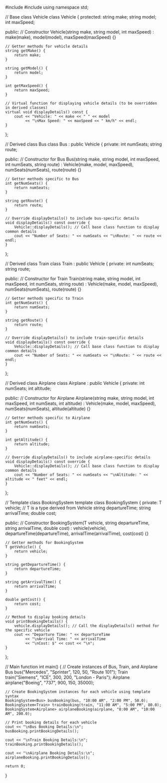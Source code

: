 #include <iostream>
#include <string>
using namespace std;

// Base class Vehicle
class Vehicle {
protected:
    string make;
    string model;
    int maxSpeed;

public:
    // Constructor
    Vehicle(string make, string model, int maxSpeed) : make(make), model(model), maxSpeed(maxSpeed) {}

    // Getter methods for vehicle details
    string getMake() {
        return make;
    }

    string getModel() {
        return model;
    }

    int getMaxSpeed() {
        return maxSpeed;
    }

    // Virtual function for displaying vehicle details (to be overridden in derived classes)
    virtual void displayDetails() const {
        cout << "Vehicle: " << make << " " << model
             << "\nMax Speed: " << maxSpeed << " km/h" << endl;
    }
};

// Derived class Bus
class Bus : public Vehicle {
private:
    int numSeats;
    string route;

public:
    // Constructor for Bus
    Bus(string make, string model, int maxSpeed, int numSeats, string route)
        : Vehicle(make, model, maxSpeed), numSeats(numSeats), route(route) {}

    // Getter methods specific to Bus
    int getNumSeats() {
        return numSeats;
    }

    string getRoute() {
        return route;
    }

    // Override displayDetails() to include bus-specific details
    void displayDetails() const override {
        Vehicle::displayDetails(); // Call base class function to display common details
        cout << "Number of Seats: " << numSeats << "\nRoute: " << route << endl;
    }
};

// Derived class Train
class Train : public Vehicle {
private:
    int numSeats;
    string route;

public:
    // Constructor for Train
    Train(string make, string model, int maxSpeed, int numSeats, string route)
        : Vehicle(make, model, maxSpeed), numSeats(numSeats), route(route) {}

    // Getter methods specific to Train
    int getNumSeats() {
        return numSeats;
    }

    string getRoute() {
        return route;
    }

    // Override displayDetails() to include train-specific details
    void displayDetails() const override {
        Vehicle::displayDetails(); // Call base class function to display common details
        cout << "Number of Seats: " << numSeats << "\nRoute: " << route << endl;
    }
};

// Derived class Airplane
class Airplane : public Vehicle {
private:
    int numSeats;
    int altitude;

public:
    // Constructor for Airplane
    Airplane(string make, string model, int maxSpeed, int numSeats, int altitude)
        : Vehicle(make, model, maxSpeed), numSeats(numSeats), altitude(altitude) {}

    // Getter methods specific to Airplane
    int getNumSeats() {
        return numSeats;
    }

    int getAltitude() {
        return altitude;
    }

    // Override displayDetails() to include airplane-specific details
    void displayDetails() const override {
        Vehicle::displayDetails(); // Call base class function to display common details
        cout << "Number of Seats: " << numSeats << "\nAltitude: " << altitude << " feet" << endl;
    }
};

// Template class BookingSystem
template <typename T>
class BookingSystem {
private:
    T vehicle;            // T is a type derived from Vehicle
    string departureTime;
    string arrivalTime;
    double cost;

public:
    // Constructor
    BookingSystem(T vehicle, string departureTime, string arrivalTime, double cost)
        : vehicle(vehicle), departureTime(departureTime), arrivalTime(arrivalTime), cost(cost) {}

    // Getter methods for BookingSystem
    T getVehicle() {
        return vehicle;
    }

    string getDepartureTime() {
        return departureTime;
    }

    string getArrivalTime() {
        return arrivalTime;
    }

    double getCost() {
        return cost;
    }

    // Method to display booking details
    void printBookingDetails() {
        vehicle.displayDetails(); // Call the displayDetails() method for the specific vehicle
        cout << "Departure Time: " << departureTime
             << "\nArrival Time: " << arrivalTime
             << "\nCost: $" << cost << "\n";
    }
};

// Main function
int main() {
    // Create instances of Bus, Train, and Airplane
    Bus bus("Mercedes", "Sprinter", 120, 50, "Route 101");
    Train train("Siemens", "ICE", 300, 200, "London - Paris");
    Airplane airplane("Boeing", "737", 900, 150, 35000);

    // Create BookingSystem instances for each vehicle using template syntax
    BookingSystem<Bus> busBooking(bus, "10:00 AM", "2:00 PM", 50.0);
    BookingSystem<Train> trainBooking(train, "11:00 AM", "5:00 PM", 80.0);
    BookingSystem<Airplane> airplaneBooking(airplane, "8:00 AM", "10:00 AM", 200.0);

    // Print booking details for each vehicle
    cout << "\nBus Booking Details:\n";
    busBooking.printBookingDetails();

    cout << "\nTrain Booking Details:\n";
    trainBooking.printBookingDetails();

    cout << "\nAirplane Booking Details:\n";
    airplaneBooking.printBookingDetails();

    return 0;
}
